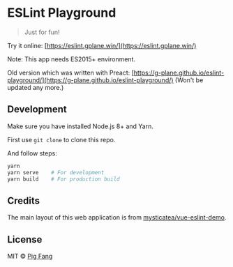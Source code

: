 # ESLint Playground

> Just for fun!

Try it online: [https://eslint.gplane.win/](https://eslint.gplane.win/)

Note: This app needs ES2015+ environment.

Old version which was written with Preact: [https://g-plane.github.io/eslint-playground/](https://g-plane.github.io/eslint-playground/) (Won't be updated any more.)

## Development

Make sure you have installed Node.js 8+ and Yarn.

First use `git clone` to clone this repo.

And follow steps:

```bash
yarn
yarn serve    # For development
yarn build    # For production build
```

## Credits

The main layout of this web application is from [mysticatea/vue-eslint-demo](https://github.com/mysticatea/vue-eslint-demo).

## License

MIT © [Pig Fang](https://gplane.win)
